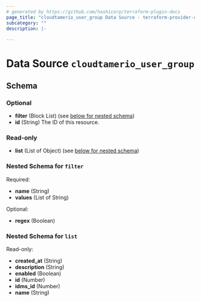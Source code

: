 ```yaml
---
# generated by https://github.com/hashicorp/terraform-plugin-docs
page_title: "cloudtamerio_user_group Data Source - terraform-provider-cloudtamerio"
subcategory: ""
description: |-
  
---
```


# Data Source `cloudtamerio_user_group`





<!-- schema generated by tfplugindocs -->
## Schema

### Optional

- **filter** (Block List) (see [below for nested schema](#nestedblock--filter))
- **id** (String) The ID of this resource.

### Read-only

- **list** (List of Object) (see [below for nested schema](#nestedatt--list))

<a id="nestedblock--filter"></a>
### Nested Schema for `filter`

Required:

- **name** (String)
- **values** (List of String)

Optional:

- **regex** (Boolean)


<a id="nestedatt--list"></a>
### Nested Schema for `list`

Read-only:

- **created_at** (String)
- **description** (String)
- **enabled** (Boolean)
- **id** (Number)
- **idms_id** (Number)
- **name** (String)


